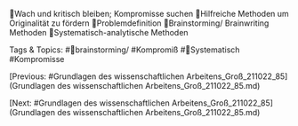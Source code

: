 Wach und kritisch bleiben; Kompromisse suchen 
Hilfreiche Methoden um Originalität zu fördern
Problemdefinition
Brainstorming/ Brainwriting Methoden
Systematisch-analytische Methoden

   Tags & Topics:
   #brainstorming/
   #Kompromiß
   #Systematisch
   #Kompromisse

[Previous: #Grundlagen des wissenschaftlichen Arbeitens_Groß_211022_85](Grundlagen des wissenschaftlichen Arbeitens_Groß_211022_85.md)

[Next: #Grundlagen des wissenschaftlichen Arbeitens_Groß_211022_85](Grundlagen des wissenschaftlichen Arbeitens_Groß_211022_85.md)